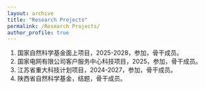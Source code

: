 ```yaml
---
layout: archive
title: "Research Projects"
permalink: /Research Projects/
author_profile: true
---
```


1. 国家自然科学基金面上项目，2025-2028，参加，骨干成员。<br>
2. 国家电网有限公司客户服务中心科技项目，2025，参加，骨干成员。<br>
3. 江苏省重大科技计划项目，2024-2027，参加，骨干成员。<br>
4. 陕西省自然科学基金，结题，骨干成员。<br>
